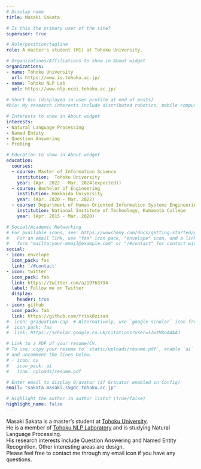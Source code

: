```yaml
---
# Display name
title: Masaki Sakata

# Is this the primary user of the site?
superuser: true

# Role/position/tagline
role: A master's student (M1) at Tohoku University.

# Organizations/Affiliations to show in About widget
organizations:
- name: Tohoku University
  url: https://www.is.tohoku.ac.jp/
- name: Tohoku NLP Lab
  uel: https://www.nlp.ecei.tohoku.ac.jp/
  
# Short bio (displayed in user profile at end of posts)
#bio: My research interests include distributed robotics, mobile computing and programmable matter.

# Interests to show in About widget
interests:
- Natural Language Processing
- Named Entity
- Question Answering
- Probing

# Education to show in About widget
education:
  courses:
  - course: Master of Information Science
    institution:  Tohoku University
    year: (Apr. 2022 - Mar. 2024(expected))
  - course: Bachelor of Engineering
    institution: Hokkaido University 
    year: (Apr. 2020 - Mar. 2022)
  - course: Department of Human-Oriented Information Systems Engineering
    institution: National Institute of Technology, Kumamoto College
    year: (Apr. 2015 - Mar. 2020)

# Social/Academic Networking
# For available icons, see: https://wowchemy.com/docs/getting-started/page-builder/#icons
#   For an email link, use "fas" icon pack, "envelope" icon, and a link in the
#   form "mailto:your-email@example.com" or "/#contact" for contact widget.
social:
- icon: envelope
  icon_pack: fas
  link: '/#contact'
- icon: twitter
  icon_pack: fab
  link: https://twitter.com/az19763794
  label: Follow me on Twitter
  display:
    header: true
- icon: github
  icon_pack: fab
  link: https://github.com/frisk0zisan
#- icon: graduation-cap  # Alternatively, use `google-scholar` icon from `ai` icon pack
#  icon_pack: fas
#  link: https://scholar.google.co.uk/citations?user=sIwtMXoAAAAJ

# Link to a PDF of your resume/CV.
# To use: copy your resume to `static/uploads/resume.pdf`, enable `ai` icons in `params.toml`, 
# and uncomment the lines below.
# - icon: cv
#   icon_pack: ai
#   link: uploads/resume.pdf

# Enter email to display Gravatar (if Gravatar enabled in Config)
email: "sakata.masaki.s5@dc.tohoku.ac.jp"

# Highlight the author in author lists? (true/false)
highlight_name: false
---
```



Masaki Sakata is a master’s student at [Tohoku University](https://www.is.tohoku.ac.jp/).   
He is a member of [Tohoku NLP Laboratory](https://www.nlp.ecei.tohoku.ac.jp/) and is studying Natural Language Processing.  
His research interests include Question Answering and Named Entity Recognition. Other interesting areas are design.  
Please feel free to contact me through my email icon if you have any questions.  
